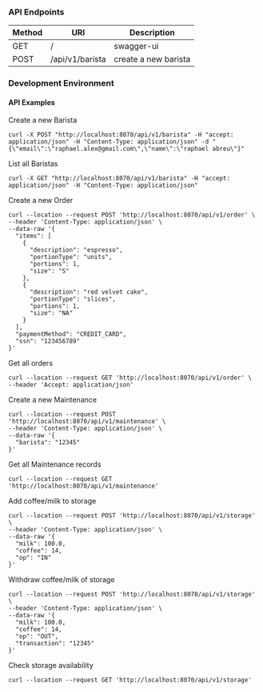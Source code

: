 ### API Endpoints

| Method | URI | Description |
| ------ | --- | ----------- |
| GET    |/               | swagger-ui |
| POST   |/api/v1/barista | create a new barista |

### Development Environment

#### API Examples

Create a new Barista
```
curl -X POST "http://localhost:8070/api/v1/barista" -H "accept: application/json" -H "Content-Type: application/json" -d "{\"email\":\"raphael.alex@gmail.com\",\"name\":\"raphael abreu\"}"
```

List all Baristas
```
curl -X GET "http://localhost:8070/api/v1/barista" -H "accept: application/json" -H "Content-Type: application/json"
```

Create a new Order
```
curl --location --request POST 'http://localhost:8070/api/v1/order' \
--header 'Content-Type: application/json' \
--data-raw '{
  "items": [
    {
      "description": "espresso",
      "portionType": "units",
      "portions": 1,
      "size": "S"
    },
    {
      "description": "red velvet cake",
      "portionType": "slices",
      "portions": 1,
      "size": "NA"
    }
  ],
  "paymentMethod": "CREDIT_CARD",
  "ssn": "123456789"
}'
```

Get all orders
```
curl --location --request GET 'http://localhost:8070/api/v1/order' \
--header 'Accept: application/json'
```

Create a new Maintenance
```
curl --location --request POST 'http://localhost:8070/api/v1/maintenance' \
--header 'Content-Type: application/json' \
--data-raw '{
  "barista": "12345"
}'
```

Get all Maintenance records
```
curl --location --request GET 'http://localhost:8070/api/v1/maintenance'
```

Add coffee/milk to storage
```
curl --location --request POST 'http://localhost:8070/api/v1/storage' \
--header 'Content-Type: application/json' \
--data-raw '{
  "milk": 100.0,
  "coffee": 14,
  "op": "IN"
}'
```

Withdraw coffee/milk of storage
```
curl --location --request POST 'http://localhost:8070/api/v1/storage' \
--header 'Content-Type: application/json' \
--data-raw '{
  "milk": 100.0,
  "coffee": 14,
  "op": "OUT",
  "transaction": "12345"
}'
```

Check storage availability
```
curl --location --request GET 'http://localhost:8070/api/v1/storage'
```
